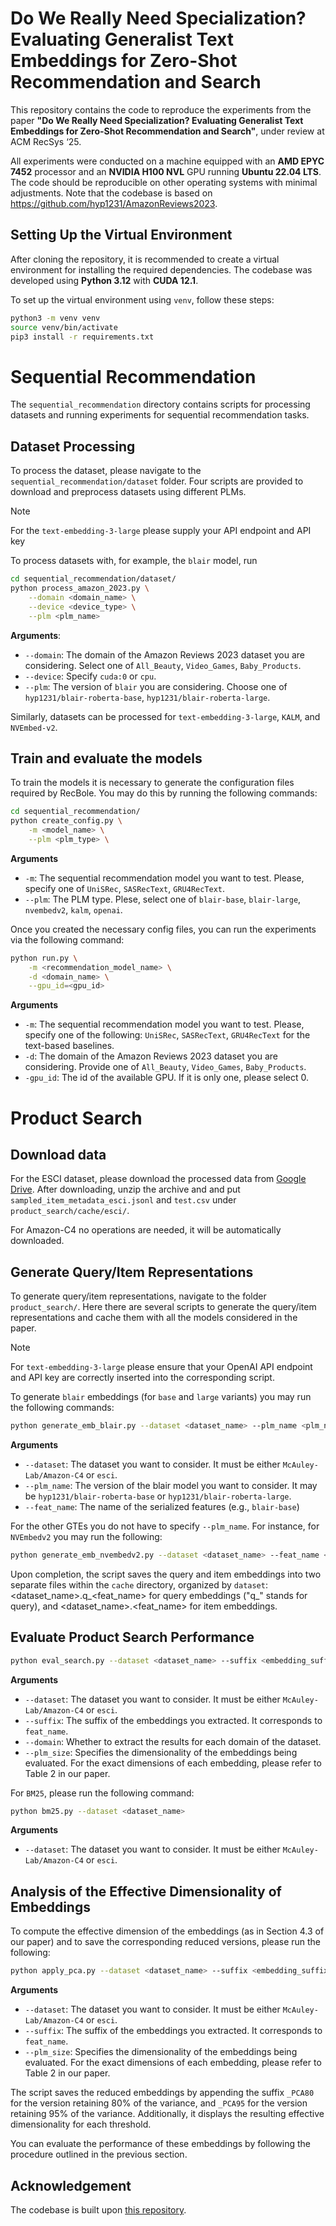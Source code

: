 # Do We Really Need Specialization? Evaluating Generalist Text Embeddings for Zero-Shot Recommendation and Search

This repository contains the code to reproduce the experiments from the paper **"Do We Really Need Specialization? Evaluating Generalist Text Embeddings for Zero-Shot Recommendation and Search"**, under review at ACM RecSys ‘25.  

All experiments were conducted on a machine equipped with an **AMD EPYC 7452** processor and an **NVIDIA H100 NVL** GPU running **Ubuntu 22.04 LTS**.  
The code should be reproducible on other operating systems with minimal adjustments. Note that the codebase is based on https://github.com/hyp1231/AmazonReviews2023.


## Setting Up the Virtual Environment
After cloning the repository, it is recommended to create a virtual environment for installing the required dependencies. The codebase was developed using **Python 3.12** with **CUDA 12.1**.  

To set up the virtual environment using `venv`, follow these steps:  

```sh
python3 -m venv venv
source venv/bin/activate
pip3 install -r requirements.txt
```


# Sequential Recommendation
<!-- Here there are some details to reproduce the results on Sequential Recommendation. In the `sequential_recommendation` folder, there are all the scripts needed to process the dataset and run the experiments. -->

The `sequential_recommendation` directory contains scripts for processing datasets and running experiments for sequential recommendation tasks.

## Dataset Processing
To process the dataset, please navigate to the `sequential_recommendation/dataset` folder. Four scripts are provided to download and preprocess datasets using different PLMs.

> [!NOTE]  
> For the `text-embedding-3-large` please supply your API endpoint and API key

<!-- For instance, to obtain the results with `blair` please run the following -->
To process datasets with, for example, the `blair` model, run
```bash
cd sequential_recommendation/dataset/
python process_amazon_2023.py \
    --domain <domain_name> \
    --device <device_type> \
    --plm <plm_name>
```
**Arguments**:
- `--domain`: The domain of the Amazon Reviews 2023 dataset you are considering. Select one of `All_Beauty`, `Video_Games`, `Baby_Products`.
- `--device`: Specify `cuda:0` or `cpu`.
- `--plm`: The version of `blair` you are considering. Choose one of `hyp1231/blair-roberta-base`, `hyp1231/blair-roberta-large`.

Similarly, datasets can be processed for `text-embedding-3-large`, `KALM`, and `NVEmbed-v2`.
<!-- you can download and process the dataset with the other PLMs, namely `text-embedding-3-large`, `KALM`, and `NVEmbed-v2` -->


## Train and evaluate the models
To train the models it is necessary to generate the configuration files required by RecBole. You may do this by running the following commands:
```bash
cd sequential_recommendation/
python create_config.py \
    -m <model_name> \
    --plm <plm_type> \
```
**Arguments**
- `-m`: The sequential recommendation model you want to test. Please, specify one of `UniSRec`, `SASRecText`, `GRU4RecText`.
- `--plm`: The PLM type. Plese, select one of `blair-base`, `blair-large`, `nvembedv2`, `kalm`, `openai`.

Once you created the necessary config files, you can run the experiments via the following command:

```bash
python run.py \
    -m <recommendation_model_name> \
    -d <domain_name> \
    --gpu_id=<gpu_id>
```
**Arguments**
- `-m`: The sequential recommendation model you want to test. Please, specify one of the following: `UniSRec`, `SASRecText`, `GRU4RecText` for the text-based baselines.
- `-d`: The domain of the Amazon Reviews 2023 dataset you are considering. Provide one of `All_Beauty`, `Video_Games`, `Baby_Products`.
- `-gpu_id`: The id of the available GPU. If it is only one, please select 0.


# Product Search

## Download data
For the ESCI dataset, please download the processed data from [Google Drive](https://drive.google.com/file/d/1p_x0ec1PgRxLzpcj7dAcasDU-4P8CeN6/view?usp=sharing). After downloading, unzip the archive and and put `sampled_item_metadata_esci.jsonl` and `test.csv` under `product_search/cache/esci/`. 

For Amazon-C4 no operations are needed, it will be automatically downloaded.


## Generate Query/Item Representations

To generate query/item representations, navigate to the folder `product_search/`. Here there are several scripts to generate the query/item representations and cache them with all the models considered in the paper. 

> [!NOTE]  
> For `text-embedding-3-large` please ensure that your OpenAI API endpoint and API key are correctly inserted into the corresponding script.

To generate `blair` embeddings (for `base` and `large` variants) you may run the following commands:
```bash
python generate_emb_blair.py --dataset <dataset_name> --plm_name <plm_name> --feat_name blair-base
```
**Arguments**
- `--dataset`: The dataset you want to consider. It must be either `McAuley-Lab/Amazon-C4` or `esci`.
- `--plm_name`: The version of the blair model you want to consider. It may be `hyp1231/blair-roberta-base` or `hyp1231/blair-roberta-large`.
- `--feat_name`: The name of the serialized features (e.g., `blair-base`)

For the other GTEs you do not have to specify `--plm_name`. For instance, for `NVEmbedv2` you may run the following:
```bash
python generate_emb_nvembedv2.py --dataset <dataset_name> --feat_name <feat_name>
```

Upon completion, the script saves the query and item embeddings into two separate files within the `cache` directory, organized by `dataset`: <dataset_name>.q_<feat_name> for query embeddings ("q_" stands for query), and <dataset_name>.<feat_name> for item embeddings.

## Evaluate Product Search Performance

```bash
python eval_search.py --dataset <dataset_name> --suffix <embedding_suffix> --plm_size <embedding_dimension> --domain
```

**Arguments**
- `--dataset`: The dataset you want to consider. It must be either `McAuley-Lab/Amazon-C4` or `esci`.
- `--suffix`: The suffix of the embeddings you extracted. It corresponds to `feat_name`.
- `--domain`: Whether to extract the results for each domain of the dataset.
- `--plm_size`: Specifies the dimensionality of the embeddings being evaluated. For the exact dimensions of each embedding, please refer to Table 2 in our paper. 


For `BM25`, please run the following command:

```bash
python bm25.py --dataset <dataset_name>
```

**Arguments**
- `--dataset`: The dataset you want to consider. It must be either `McAuley-Lab/Amazon-C4` or `esci`.

## Analysis of the Effective Dimensionality of Embeddings

To compute the effective dimension of the embeddings (as in Section 4.3 of our paper) and to save the corresponding reduced versions, please run the following:

```bash
python apply_pca.py --dataset <dataset_name> --suffix <embedding_suffix> --plm_size <embedding_dimension>  
```
**Arguments**
- `--dataset`: The dataset you want to consider. It must be either `McAuley-Lab/Amazon-C4` or `esci`.
- `--suffix`: The suffix of the embeddings you extracted. It corresponds to `feat_name`.
- `--plm_size`: Specifies the dimensionality of the embeddings being evaluated. For the exact dimensions of each embedding, please refer to Table 2 in our paper. 

The script saves the reduced embeddings by appending the suffix `_PCA80` for the version retaining 80% of the variance, and `_PCA95` for the version retaining 95% of the variance. Additionally, it displays the resulting effective dimensionality for each threshold.

You can evaluate the performance of these embeddings by following the procedure outlined in the previous section.

## Acknowledgement
The codebase is built upon [this repository](https://github.com/hyp1231/AmazonReviews2023).